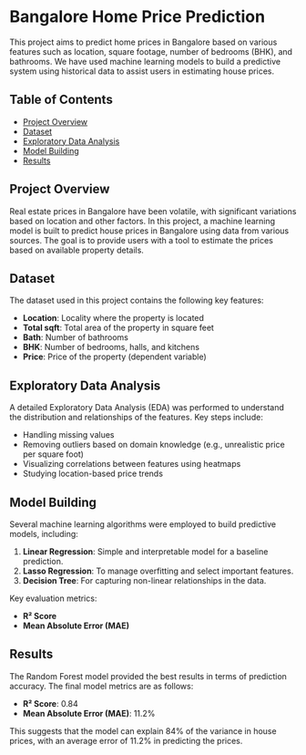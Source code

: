 # Bangalore Home Price Prediction

This project aims to predict home prices in Bangalore based on various features such as location, square footage, number of bedrooms (BHK), and bathrooms. We have used machine learning models to build a predictive system using historical data to assist users in estimating house prices.

## Table of Contents
- [Project Overview](#project-overview)
- [Dataset](#dataset)
- [Exploratory Data Analysis](#exploratory-data-analysis)
- [Model Building](#model-building)
- [Results](#results)

## Project Overview

Real estate prices in Bangalore have been volatile, with significant variations based on location and other factors. In this project, a machine learning model is built to predict house prices in Bangalore using data from various sources. The goal is to provide users with a tool to estimate the prices based on available property details.

## Dataset

The dataset used in this project contains the following key features:
- **Location**: Locality where the property is located
- **Total sqft**: Total area of the property in square feet
- **Bath**: Number of bathrooms
- **BHK**: Number of bedrooms, halls, and kitchens
- **Price**: Price of the property (dependent variable)

## Exploratory Data Analysis

A detailed Exploratory Data Analysis (EDA) was performed to understand the distribution and relationships of the features. Key steps include:
- Handling missing values
- Removing outliers based on domain knowledge (e.g., unrealistic price per square foot)
- Visualizing correlations between features using heatmaps
- Studying location-based price trends

## Model Building

Several machine learning algorithms were employed to build predictive models, including:

1. **Linear Regression**: Simple and interpretable model for a baseline prediction.
2. **Lasso Regression**: To manage overfitting and select important features.
3. **Decision Tree**: For capturing non-linear relationships in the data.

Key evaluation metrics:
- **R² Score**
- **Mean Absolute Error (MAE)**

## Results

The Random Forest model provided the best results in terms of prediction accuracy. The final model metrics are as follows:

- **R² Score**: 0.84
- **Mean Absolute Error (MAE)**: 11.2%

This suggests that the model can explain 84% of the variance in house prices, with an average error of 11.2% in predicting the prices.
